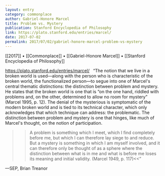 ```yaml
---
layout: entry
category: commonplace
author: Gabriel-Honore Marcel
title: Problem vs. Mystery
publication: Stanford Encyclopedia of Philosophy
link: https://plato.stanford.edu/entries/marcel/
date: 2017-07-02
permalink: 2017/07/02/gabriel-honore-marcel-problem-vs-mystery
---
```


[[2017]] • [[Commonplace]] • [[Gabriel-Honore Marcel]] • [[Stanford Encyclopedia of Philosophy]]

https://plato.stanford.edu/entries/marcel/
 
“The notion that we live in a broken world is used—along with the person who is characteristic of the broken world, the functionalized person—to segue into one of Marcel's central thematic distinctions: the distinction between problem and mystery. He states that the broken world is one that is “on the one hand, riddled with problems and, on the other, determined to allow no room for mystery” (Marcel 1995, p. 12). The denial of the mysterious is symptomatic of the modern broken world and is tied to its technical character, which only acknowledges that which technique can address: the problematic. The distinction between problem and mystery is one that hinges, like much of Marcel's thought, on the notion of participation.

>>A problem is something which I meet, which I find completely before me, but which I can therefore lay siege to and reduce. But a mystery is something in which I am myself involved, and it can therefore only be thought of as a sphere where the distinction between what is in me and what is before me loses its meaning and initial validity. (Marcel 1949, p. 117)<<” 

—SEP, Brian Treanor